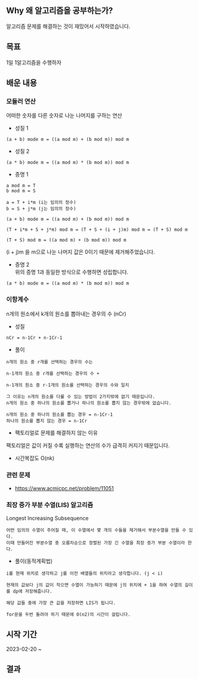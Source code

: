 ## Why 왜 알고리즘을 공부하는가?
알고리즘 문제를 해결하는 것이 재밌어서 시작하였습니다.

## 목표
1일 1알고리즘을 수행하자

## 배운 내용


### 모듈러 연산
어떠한 숫자를 다른 숫자로 나눈 나머지를 구하는 연산    
- 성질 1
```
(a + b) mode m = ((a mod m) + (b mod m)) mod m
```

- 성질 2
```
(a * b) mode m = ((a mod m) * (b mod m)) mod m
```

- 증명 1
```
a mod m = T       
b mod m = S       

a = T + i*m (i는 임의의 정수)          
b = S + j*m (j는 임의의 정수)   

(a + b) mode m = ((a mod m) + (b mod m)) mod m

(T + i*m + S + j*m) mod m = (T + S + (i + j)m) mod m = (T + S) mod m

(T + S) mod m = ((a mod m) + (b mod m)) mod m
```
(i + j)m 을 m으로 나눈 나머지 값은 0이기 때문에 제거해주었습니다.

- 증명 2         
위의 증명 1과 동일한 방식으로 수행하면 성립합니다.

```
(a * b) mode m = ((a mod m) * (b mod m)) mod m
```


### 이항계수
n개의 원소에서 k개의 원소를 뽑아내는 경우의 수 (nCr)

- 성질
```
nCr = n-1Cr + n-1Cr-1
```

- 풀이
```
n개의 원소 중 r개를 선택하는 경우의 수는 

n-1개의 원소 중 r개를 선택하는 경우의 수 +

n-1개의 원소 중 r-1개의 원소를 선택하는 경우의 수와 일치

그 이유는 n개의 원소를 다룰 수 있는 방법이 2가지밖에 없기 때문입니다.
n개의 원소 중 하나의 원소를 뽑거나 하나의 원소를 뽑지 않는 경우밖에 없습니다.

n개의 원소 중 하나의 원소를 뽑는 경우 = n-1Cr-1
하나의 원소를 뽑지 않는 경우 = n-1Cr
```

- 팩토리얼로 문제를 해결하지 않는 이유

팩토리얼은 값이 커질 수록 실행하는 연산의 수가 급격히 커지기 때문입니다.

- 시간복잡도
O(nk)

### 관련 문제
- https://www.acmicpc.net/problem/11051


### 최장 증가 부분 수열(LIS) 알고리즘
Longest Increasing Subsequence     
```
어떤 임의의 수열이 주어질 때, 이 수열에서 몇 개의 수들을 제거해서 부분수열을 만들 수 있다. 
이때 만들어진 부분수열 중 오름차순으로 정렬된 가장 긴 수열을 최장 증가 부분 수열이라 한다.
```

- 풀이(동적계획법)
```
i를 현재 위치로 생각하고 j를 이전 배열들의 위치라고 생각합니다. (j < i)

현재의 값보다 j의 값이 작으면 수열이 가능하기 때문에 j의 위치에 + 1을 하여 수열의 길이를 dp에 저장해줍니다.

해당 값들 중에 가장 큰 값을 저장하면 LIS가 됩니다.

for문을 두번 돌려야 하기 때문에 O(n2)의 시간이 걸립니다.

```


## 시작 기간
2023-02-20 ~ 


## 결과
